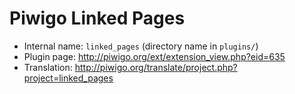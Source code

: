 # Piwigo Linked Pages

* Internal name: `linked_pages` (directory name in `plugins/`)
* Plugin page: http://piwigo.org/ext/extension_view.php?eid=635
* Translation: http://piwigo.org/translate/project.php?project=linked_pages